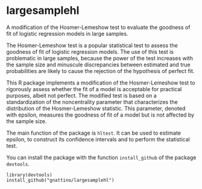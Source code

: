 # largesamplehl
A modification of the Hosmer-Lemeshow test to evaluate the goodness of fit of logistic regression models in large samples.

The Hosmer-Lemeshow test is a popular statistical test to assess the goodness of fit of logistic regression models. The use of this test is problematic in large samples, because the power of the test increases with the sample size and minuscule discrepancies between estimated and true probabilities are likely to cause the rejection of the hypothesis of perfect fit.

This R package implements a modification of the Hosmer-Lemeshow test to rigorously assess whether the fit of a model is acceptable for practical purposes, albeit not perfect. The modified test is based on a standardization of the noncentrality parameter that characterizes the distribution of the Hosmer-Lemeshow statistic. This parameter, denoted with epsilon, measures the goodness of fit of a model but is not affected by the sample size.

The main function of the package is `hltest`. It can be used to estimate epsilon, to construct its confidence intervals and to perform the statistical test.

You can install the package with the function `install_github` of the package `devtools`.

```
library(devtools)
install_github("gnattino/largesamplehl")
```
